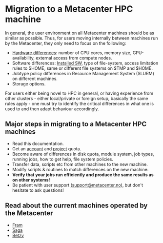 # Migration to a Metacenter HPC machine

In general, the user environment on all Metacenter machines should be as similar as possible.
Thus, for users moving internally between machines run by the Metacenter, they only need to focus on the following:

* [Hardware differences](/hpc_machines/hardware_overview.md): number of CPU cores, memory size, GPU-availability, external access from compute nodes.
* Software differences: [Installed SW](/software/installed_software.md), type of file-system, access limitation rules to $HOME, same or different file systems on $TMP and $HOME.
* Jobtype policy differences in Resource Management System (SLURM) on different machines.
* Storage options.

For users either being novel to HPC in general, or having experience from other clusters - either local/private or foreign setup, basically the same rules apply - one must try to identify the critical differences in what one is used to and then adapt behaviour accordingly. 

## Major steps in migrating to a Metacenter HPC machines

* Read this documentation.
* Get an [account](/getting_help/applying_account.md) and [project](/getting_help/applying_resources.md) quota.
* Become aware of differences in disk quota, module system, job types, running jobs, how to get help, file system policies.
* Transfer data, scripts etc from other machines to the new machine.
* Modify scripts & routines to match differences on the new machine.
* **Verify that your jobs run efficiently and produce the same results as on other systems!**
* Be patient with user support [(support@metacenter.no)](mailto:support@metacenter.no), but don't hesitate to ask questions!

## Read about the current machines operated by the Metacenter

* [Fram](/hpc_machines/fram.md)
* [Saga](/hpc_machines/saga.md)
* [Betzy](/hpc_machines/betzy.md)
